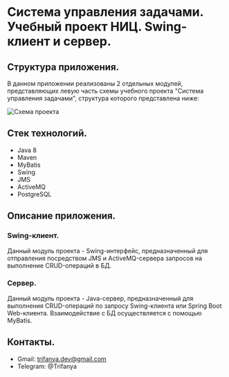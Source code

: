 # Система управления задачами. Учебный проект НИЦ. Swing-клиент и сервер.

## Структура приложения.
В данном приложении реализованы 2 отдельных модулей, представляющих левую часть схемы учебного проекта "Система управления задачами", структура которого представлена ниже:

![Схема проекта](https://github.com/Trifanya/nictp-springboot-webapp/assets/80362982/c92b3370-8cc9-46e8-bcc1-0a2aea3f0f7f)

## Стек технологий.
- Java 8
- Maven
- MyBatis
- Swing
- JMS
- ActiveMQ
- PostgreSQL

## Описание приложения. 
### Swing-клиент.
Данный модуль проекта - Swing-интерфейс, предназначенный для отправления посредством JMS и ActiveMQ-сервера запросов на выполнение CRUD-операций в БД.
### Сервер.
Данный модуль проекта - Java-сервер, предназначенный для выполнения CRUD-операций по запросу Swing-клиента или Spring Boot Web-клиента. 
Взаимодействие с БД осуществляется с помощью MyBatis.

## Контакты.
- Gmail: trifanya.dev@gmail.com
- Telegram: @Trifanya
